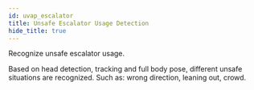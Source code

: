 ```yaml
---
id: uvap_escalator
title: Unsafe Escalator Usage Detection
hide_title: true
---
```


Recognize unsafe escalator usage.

Based on head detection, tracking and full body pose, different unsafe
situations are recognized. Such as: wrong direction, leaning out, crowd.